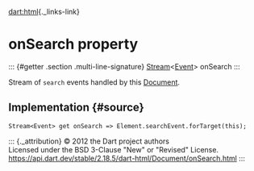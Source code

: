 [dart:html](../../dart-html/dart-html-library){._links-link}

onSearch property
=================

::: {#getter .section .multi-line-signature}
[Stream](../../dart-async/stream-class)\<[Event](../event-class)\>
onSearch
:::

Stream of `search` events handled by this [Document](../document-class).

Implementation {#source}
--------------

``` {.language-dart data-language="dart"}
Stream<Event> get onSearch => Element.searchEvent.forTarget(this);
```

::: {._attribution}
© 2012 the Dart project authors\
Licensed under the BSD 3-Clause \"New\" or \"Revised\" License.\
<https://api.dart.dev/stable/2.18.5/dart-html/Document/onSearch.html>
:::
